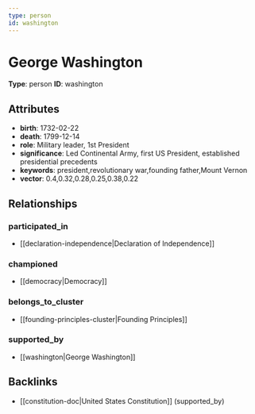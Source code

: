 ```yaml
---
type: person
id: washington
---
```


# George Washington

**Type**: person
**ID**: washington

## Attributes

- **birth**: 1732-02-22
- **death**: 1799-12-14
- **role**: Military leader, 1st President
- **significance**: Led Continental Army, first US President, established presidential precedents
- **keywords**: president,revolutionary war,founding father,Mount Vernon
- **vector**: 0.4,0.32,0.28,0.25,0.38,0.22

## Relationships

### participated_in

- [[declaration-independence|Declaration of Independence]]

### championed

- [[democracy|Democracy]]

### belongs_to_cluster

- [[founding-principles-cluster|Founding Principles]]

### supported_by

- [[washington|George Washington]]

## Backlinks

- [[constitution-doc|United States Constitution]] (supported_by)


